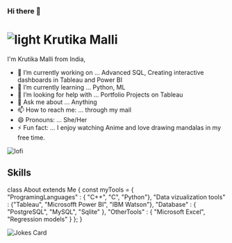 ### Hi there 👋

#  ![light](https://user-images.githubusercontent.com/129833043/229731339-2aa1ce35-7f9a-4f36-9ed2-d6ea12e34f48.gif) Krutika Malli
I'm Krutika Malli from India,

- 🔭 I’m currently working on ... Advanced SQL, Creating interactive dashboards in Tableau and Power BI <!-- code gif-->
- 🌱 I’m currently learning ... Python, ML
- 🤔 I’m looking for help with ... Portfolio Projects on Tableau
- 💬 Ask me about ... Anything
- 📫 How to reach me: ... through my mail
- 😄 Pronouns: ... She/Her
- ⚡ Fun fact: ... I enjoy watching Anime and love drawing mandalas in my free time.

![lofi](https://user-images.githubusercontent.com/129833043/229730612-1ecf7942-526e-4bec-8ec0-03acc8f953b1.gif)


## Skills 
class About extends Me { 
  const myTools = {  
    "ProgramingLanguages" : { "C++", "C", "Python"},
    "Data vizualization tools" : {"Tableau", "Microsofft Power BI", "IBM Watson"},
    "Database" : { "PostgreSQL", "MySQL", "Sqlite" },
    "OtherTools" : { "Microsoft Excel", "Regression models" }
  };
}









<!-- HTML -->
<img src="https://readme-jokes.vercel.app/api" alt="Jokes Card" />

